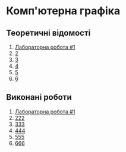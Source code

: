 # Комп'ютерна графіка

## Теоретичні відомості
1. [Лабораторна робота #1](info/lab-1.md)
2. [2]()
3. [3]()
4. [4]()
5. [5]()
6. [6]()

## Виконані роботи
1. [Лабораторна робота #1](sources/lab-1)
2. [222]()
3. [333]()
4. [444]()
5. [555]()
6. [666]()
